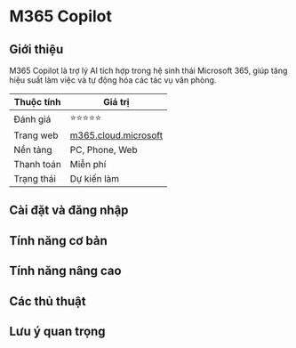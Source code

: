 # M365 Copilot

## Giới thiệu

M365 Copilot là trợ lý AI tích hợp trong hệ sinh thái Microsoft 365, giúp tăng hiệu suất làm việc và tự động hóa các tác vụ văn phòng.

| Thuộc tính         | Giá trị                                  |
|--------------------|------------------------------------------|
| Đánh giá           | ⭐⭐⭐⭐⭐                                   |
| Trang web          | [m365.cloud.microsoft](https://m365.cloud.microsoft) |
| Nền tảng           | PC, Phone, Web                           |
| Thanh toán         | Miễn phí                                 |
| Trạng thái         | Dự kiến làm                              |

## Cài đặt và đăng nhập

## Tính năng cơ bản

## Tính năng nâng cao

## Các thủ thuật

## Lưu ý quan trọng
